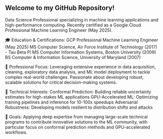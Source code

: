 ## Welcome to my GitHub Repository!
<!--
**LEDazzio01/LEDazzio01** is a ✨ _special_ ✨ repository because its `README.md` (this file) appears on your GitHub profile.

Here are some ideas to get you started:

- 🔭 I’m currently working on ...
- 🌱 I’m currently learning ...
- 👯 I’m looking to collaborate on ...
- 🤔 I’m looking for help with ...
- 💬 Ask me about ...
- 📫 How to reach me: ...
- 😄 Pronouns: ...
- ⚡ Fun fact: ...
-->

Data Science Professional specializing in machine learning applications and high-performance computing. Recently certified as a Google Cloud Professional Machine Learning Engineer (May 2025).

🎓 Education & Certifications:
GCP Professional Machine Learning Engineer (May 2025)
MS Computer Science, Air Force Institute of Technology (2017) - Tau Beta Pi
MS Computer Information Systems, Boston University (2009)
BS Computer & Information Science, University of Maryland (2007)

💼 Professional Focus:
Leveraging extensive experience in data acquisition, cleaning, exploratory data analysis, and ML model deployment to tackle complex real-world challenges. Passionate about developing robust, scalable solutions for critical decision-making systems.

🔧 Technical Interests:
Conformal Prediction: Building reliable uncertainty estimates for high-stakes ML applications
GPU-Accelerated ML: Optimizing training pipelines and inference for 10-100x speedups
Adversarial Robustness: Developing models resilient to distribution shifts and attacks

🚀 Goals:
Applying deep expertise from managing large-scale technical programs to contribute innovative solutions to the ML community, with particular focus on conformal prediction methods and GPU-accelerated workflows.

